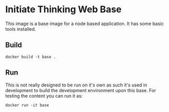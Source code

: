 # Initiate Thinking Web Base
This image is a base image for a node based application.  It has some basic tools installed.

## Build
`docker build -t base .`

## Run
This is not really designed to be run on it's own as such it's used in development to build the development environment upon this base. For testing the content you can run it as:

`docker run -it base`
